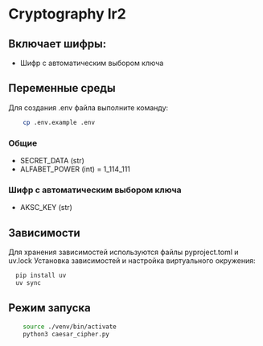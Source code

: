# Cryptography lr2

## Включает шифры:
- Шифр с автоматическим выбором ключа


## Переменные среды
Для создания .env файла выполните команду:
```bash
    cp .env.example .env
```

### Общие
- SECRET_DATA (str)
- ALFABET_POWER (int) = 1_114_111

### Шифр с автоматическим выбором ключа
- AKSC_KEY (str)


## Зависимости
Для хранения зависимостей используются файлы pyproject.toml и uv.lock
Установка зависимостей и настройка виртуального окружения:
```bash
  pip install uv
  uv sync
```

## Режим запуска
```bash
    source ./venv/bin/activate
    python3 caesar_cipher.py
```